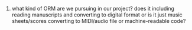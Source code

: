 
1. what kind of ORM are we pursuing in our project? does it including reading manuscripts and converting to digital format or is it just music sheets/scores converting to MIDI/audio file or machine-readable code?
